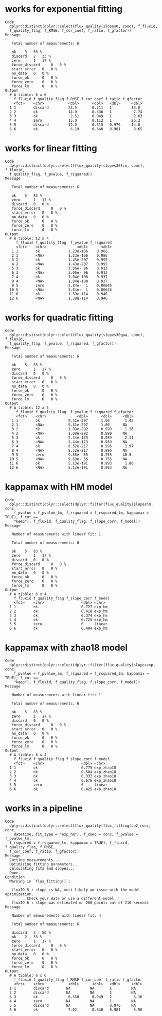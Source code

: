 # works for exponential fitting

    Code
      dplyr::distinct(dplyr::select(flux_quality(slopes0, conc), f_fluxid,
      f_quality_flag, f_RMSE, f_cor_coef, f_ratio, f_gfactor))
    Message
      
       Total number of measurements: 6
      
       ok 	 3 	 50 %
       discard 	 2 	 33 %
       zero 	 1 	 17 %
       force_discard 	 0 	 0 %
       start_error 	 0 	 0 %
       no_data 	 0 	 0 %
       force_ok 	 0 	 0 %
       force_zero 	 0 	 0 %
       force_lm 	 0 	 0 %
    Output
      # A tibble: 6 x 6
        f_fluxid f_quality_flag f_RMSE f_cor_coef f_ratio f_gfactor
        <fct>    <chr>           <dbl>      <dbl>   <dbl>     <dbl>
      1 1        discard         23.5       0.211   1         13.8 
      2 2        ok              14.0       0.336   1          7.74
      3 3        ok               2.51      0.949   1          2.63
      4 4        zero            15.0       0.112   1         26.2 
      5 5        discard         12.0      -0.315   0.976    -14.0 
      6 6        ok               6.19      0.640   0.981      3.65

# works for linear fitting

    Code
      dplyr::distinct(dplyr::select(flux_quality(slopes30lin, conc), f_fluxid,
      f_quality_flag, f_pvalue, f_rsquared))
    Message
      
       Total number of measurements: 6
      
       ok 	 5 	 83 %
       zero 	 1 	 17 %
       discard 	 0 	 0 %
       force_discard 	 0 	 0 %
       start_error 	 0 	 0 %
       no_data 	 0 	 0 %
       force_ok 	 0 	 0 %
       force_zero 	 0 	 0 %
       force_lm 	 0 	 0 %
    Output
      # A tibble: 12 x 4
         f_fluxid f_quality_flag  f_pvalue f_rsquared
         <fct>    <chr>              <dbl>      <dbl>
       1 1        ok             1.23e-166    0.986  
       2 1        <NA>           1.23e-166    0.986  
       3 2        ok             1.43e-207    0.995  
       4 2        <NA>           1.43e-207    0.995  
       5 3        ok             3.06e- 96    0.913  
       6 3        <NA>           3.06e- 96    0.913  
       7 4        ok             1.04e-108    0.937  
       8 4        <NA>           1.04e-108    0.937  
       9 5        zero           2.84e-  1    0.00646
      10 5        <NA>           2.84e-  1    0.00646
      11 6        ok             1.39e-114    0.946  
      12 6        <NA>           1.39e-114    0.946  

# works for quadratic fitting

    Code
      dplyr::distinct(dplyr::select(flux_quality(slopes30qua, conc), f_fluxid,
      f_quality_flag, f_pvalue, f_rsquared, f_gfactor))
    Message
      
       Total number of measurements: 6
      
       ok 	 5 	 83 %
       zero 	 1 	 17 %
       discard 	 0 	 0 %
       force_discard 	 0 	 0 %
       start_error 	 0 	 0 %
       no_data 	 0 	 0 %
       force_ok 	 0 	 0 %
       force_zero 	 0 	 0 %
       force_lm 	 0 	 0 %
    Output
      # A tibble: 12 x 5
         f_fluxid f_quality_flag  f_pvalue f_rsquared f_gfactor
         <fct>    <chr>              <dbl>      <dbl>     <dbl>
       1 1        ok             9.51e-297      1.00       1.45
       2 1        <NA>           9.51e-297      1.00      NA   
       3 2        ok             1.08e-292      0.999      1.26
       4 2        <NA>           1.08e-292      0.999     NA   
       5 3        ok             2.44e-173      0.989      2.11
       6 3        <NA>           2.44e-173      0.989     NA   
       7 4        ok             8.52e-217      0.996      1.97
       8 4        <NA>           8.52e-217      0.996     NA   
       9 5        zero           9.68e- 55      0.755    -40.5 
      10 5        <NA>           9.68e- 55      0.755     NA   
      11 6        ok             5.13e-191      0.993      1.86
      12 6        <NA>           5.13e-191      0.993     NA   

# kappamax with HM model

    Code
      dplyr::distinct(dplyr::select(dplyr::filter(flux_quality(slopeshm, conc,
        f_pvalue = f_pvalue_lm, f_rsquared = f_rsquared_lm, kappamax = TRUE), f_cut ==
        "keep"), f_fluxid, f_quality_flag, f_slope_corr, f_model))
    Message
      
       Number of measurements with linear fit: 1
      
       Total number of measurements: 6
      
       ok 	 5 	 83 %
       zero 	 1 	 17 %
       discard 	 0 	 0 %
       force_discard 	 0 	 0 %
       start_error 	 0 	 0 %
       no_data 	 0 	 0 %
       force_ok 	 0 	 0 %
       force_zero 	 0 	 0 %
       force_lm 	 0 	 0 %
    Output
      # A tibble: 6 x 4
        f_fluxid f_quality_flag f_slope_corr f_model
        <fct>    <chr>                 <dbl> <chr>  
      1 1        ok                    0.727 exp_hm 
      2 2        ok                    0.418 exp_hm 
      3 3        ok                    0.374 exp_hm 
      4 4        ok                    0.725 exp_hm 
      5 5        zero                  0     linear 
      6 6        ok                    0.404 exp_hm 

# kappamax with zhao18 model

    Code
      dplyr::distinct(dplyr::select(dplyr::filter(flux_quality(slopesexp, conc,
        f_pvalue = f_pvalue_lm, f_rsquared = f_rsquared_lm, kappamax = TRUE), f_cut ==
        "keep"), f_fluxid, f_quality_flag, f_slope_corr, f_model))
    Message
      
       Number of measurements with linear fit: 1
      
       Total number of measurements: 6
      
       ok 	 5 	 83 %
       zero 	 1 	 17 %
       discard 	 0 	 0 %
       force_discard 	 0 	 0 %
       start_error 	 0 	 0 %
       no_data 	 0 	 0 %
       force_ok 	 0 	 0 %
       force_zero 	 0 	 0 %
       force_lm 	 0 	 0 %
    Output
      # A tibble: 6 x 4
        f_fluxid f_quality_flag f_slope_corr f_model   
        <fct>    <chr>                 <dbl> <chr>     
      1 1        ok                    0.775 exp_zhao18
      2 2        ok                    0.504 exp_zhao18
      3 3        ok                    0.337 exp_zhao18
      4 4        ok                    0.676 exp_zhao18
      5 5        zero                  0     linear    
      6 6        ok                    0.425 exp_zhao18

# works in a pipeline

    Code
      dplyr::distinct(dplyr::select(flux_quality(flux_fitting(co2_conc, conc,
        datetime, fit_type = "exp_hm"), f_conc = conc, f_pvalue = f_pvalue_lm,
      f_rsquared = f_rsquared_lm, kappamax = TRUE), f_fluxid, f_quality_flag, f_RMSE,
      f_cor_coef, f_ratio, f_gfactor))
    Message
      Cutting measurements...
      Optimizing fitting parameters...
      Calculating fits and slopes...
      Done.
    Condition
      Warning in `flux_fitting()`:
      
       fluxID 5 : slope is NA, most likely an issue with the model optimization.
              Check your data or use a different model.
       fluxID 6 : slope was estimated on 206 points out of 210 seconds
    Message
      
       Number of measurements with linear fit: 4
      
       Total number of measurements: 6
      
       discard 	 3 	 50 %
       ok 	 2 	 33 %
       zero 	 1 	 17 %
       force_discard 	 0 	 0 %
       start_error 	 0 	 0 %
       no_data 	 0 	 0 %
       force_ok 	 0 	 0 %
       force_zero 	 0 	 0 %
       force_lm 	 0 	 0 %
    Output
      # A tibble: 6 x 6
        f_fluxid f_quality_flag f_RMSE f_cor_coef f_ratio f_gfactor
        <fct>    <chr>           <dbl>      <dbl>   <dbl>     <dbl>
      1 1        discard        NA         NA       1         NA   
      2 2        discard        NA         NA       1         NA   
      3 3        ok              0.550      0.949   1          3.10
      4 4        zero           NA         NA       1         NA   
      5 5        discard        NA         NA       0.976     NA   
      6 6        ok              7.02       0.640   0.981      5.50

